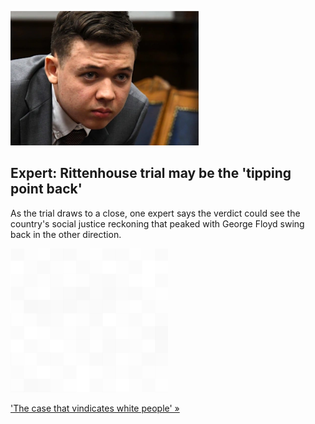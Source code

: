 
![Expert: Rittenhouse trial may be the 'tipping point back'](./20211115175838.png)
## Expert: Rittenhouse trial may be the 'tipping point back'

As the trial draws to a close, one expert says the verdict could see the country's social justice reckoning that peaked with George Floyd swing back in the other direction.

![pic](../square_bg.png)

['The case that vindicates white people' »](https://www.yahoo.com/news/kenosha-hopes-calm-kyle-rittenhouse-014803668.html)
